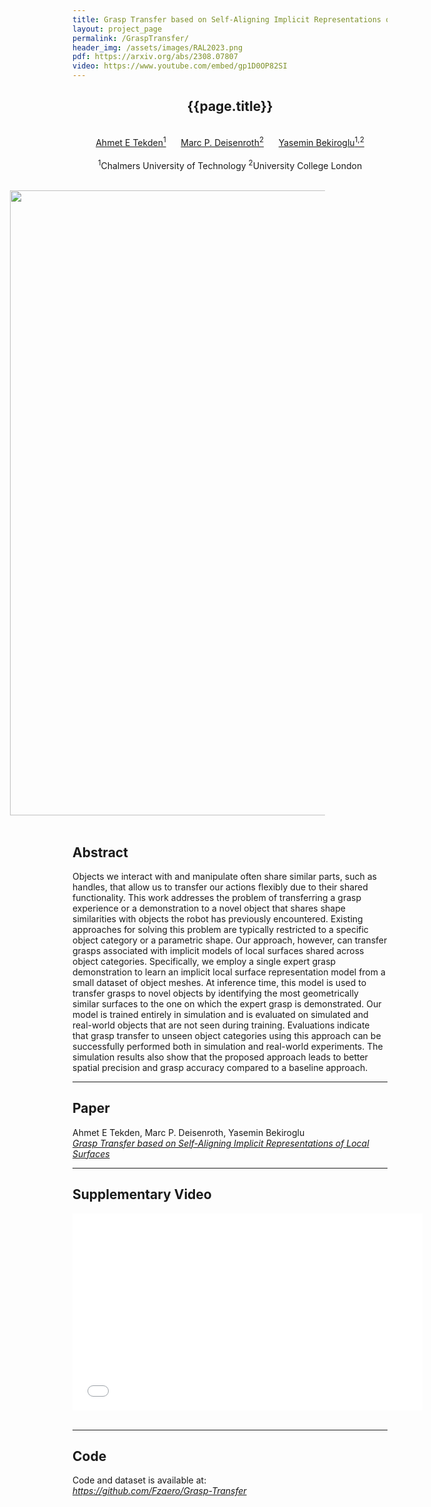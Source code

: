 ```yaml
---
title: Grasp Transfer based on Self-Aligning Implicit Representations of Local Surfaces
layout: project_page
permalink: /GraspTransfer/
header_img: /assets/images/RAL2023.png
pdf: https://arxiv.org/abs/2308.07807
video: https://www.youtube.com/embed/gp1D0OP82SI
---
```


<div id="primarycontent">
<center>
<h2>{{page.title}}</h2>   
<br> 
	<a href="/">Ahmet E Tekden<sup>1</sup></a> &nbsp;&nbsp;&nbsp;&nbsp;
	<a href="https://www.deisenroth.cc/">Marc P. Deisenroth<sup>2</sup></a> &nbsp;&nbsp;&nbsp;&nbsp;
	<a href="https://yaseminb.github.io/">Yasemin Bekiroglu<sup>1,2</sup></a><br><br>
	<sup>1</sup>Chalmers University of Technology
	<sup>2</sup>University College London
</center>
<br>

<img width="1000px" style="margin: 0px -100px" id="header_img" src="{{page.header_img}}"/><br>
<br>
<h2>Abstract</h2>
<p>
Objects we interact with and manipulate often share similar parts, such as handles, that allow us to transfer our actions flexibly due to their shared functionality. This work addresses the problem of transferring a grasp experience or a demonstration to a novel object that shares shape similarities with objects the robot has previously encountered. Existing approaches for solving this problem are typically restricted to a specific object category or a parametric shape. Our approach, however, can transfer grasps associated with implicit models of local surfaces shared across object categories. Specifically, we employ a single expert grasp demonstration to learn an implicit local surface representation model from a small dataset of object meshes. At inference time, this model is used to transfer grasps to novel objects by identifying the most geometrically similar surfaces to the one on which the expert grasp is demonstrated. Our model is trained entirely in simulation and is evaluated on simulated and real-world objects that are not seen during training. Evaluations indicate that grasp transfer to unseen object categories using this approach can be successfully performed both in simulation and real-world experiments. The simulation results also show that the proposed approach leads to better spatial precision and grasp accuracy compared to a baseline approach. 
</p>
<hr>

<h2>Paper</h2>
<p>Ahmet E Tekden, Marc P. Deisenroth, Yasemin Bekiroglu<br/>
<a href="{{page.pdf}}"><em>Grasp Transfer based on Self-Aligning Implicit Representations of Local Surfaces</em></a></p>

<hr>

<h2>Supplementary Video</h2>

<div class="video">
    <iframe width="560" height="315" src="{{page.video}}" frameborder="0" allow="accelerometer; autoplay; encrypted-media; gyroscope; picture-in-picture" allowfullscreen></iframe>
</div>
<br/><hr>

<h2>Code</h2>

<p>Code and dataset is available at:<br/>
<a href="https://github.com/Fzaero/Grasp-Transfer"><em>https://github.com/Fzaero/Grasp-Transfer</em></a></p>
